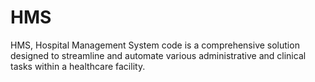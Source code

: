 # HMS
HMS, Hospital Management System code is a comprehensive solution designed to streamline and automate various administrative and clinical tasks within a healthcare facility. 
